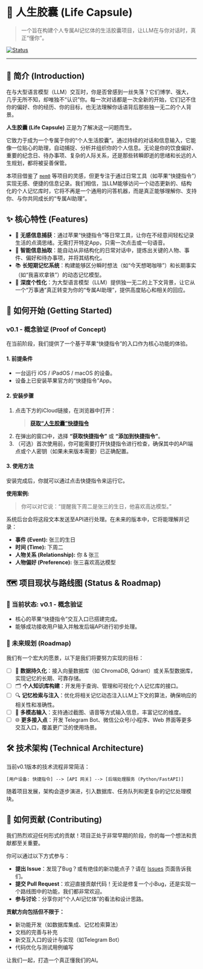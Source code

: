 # 🚀 人生胶囊 (Life Capsule)

> 一个旨在构建个人专属AI记忆体的生活胶囊项目，让LLM在与你对话时，真正“懂你”。

[![Status](https://img.shields.io/badge/status-v0.1%20PoC-green)](https://github.com/your-repo/life-capsule)

---

## 🌟 简介 (Introduction)

在与大型语言模型（LLM）交互时，你是否曾感到一丝失落？它们博学、强大，几乎无所不知，却唯独不“认识”你。每一次对话都是一次全新的开始，它们记不住你的偏好、你的经历、你的目标，也无法理解你话语背后那些独一无二的个人背景。

**人生胶囊 (Life Capsule)** 正是为了解决这一问题而生。

它致力于成为一个专属于你的“个人生活胶囊”。通过持续的对话和信息输入，它能像一位贴心的助理，自动捕捉、分析并组织你的个人信息。无论是你的饮食偏好、重要的纪念日、待办事项、复杂的人际关系，还是那些转瞬即逝的思绪和长远的人生规划，都将被妥善保管。

本项目借鉴了 [`mem0`](https://github.com/mem0ai/mem0) 等项目的灵感，但更专注于通过日常工具（如苹果“快捷指令”）实现无感、便捷的信息记录。我们相信，当LLM能够访问一个动态更新的、结构化的个人记忆库时，它将不再是一个通用的问答机器，而是真正能够理解你、支持你、与你共同成长的“专属AI助理”。

## ✨ 核心特性 (Features)

*   📱 **无感信息捕获**：通过苹果“快捷指令”等日常工具，让你在不经意间轻松记录生活的点滴思绪。无需打开特定App，只需一次点击或一句语音。
*   🧠 **智能信息抽取**：能自动从非结构化的日常对话中，提炼出关键的人物、事件、偏好和待办事项，并将其结构化。
*   📚 **长短期记忆系统**：构建能够区分瞬时想法（如“今天想喝咖啡”）和长期事实（如“我喜欢拿铁”）的动态记忆模型。
*   🤖 **深度个性化**：为大型语言模型（LLM）提供独一无二的上下文背景，让它从一个“万事通”真正转变为你的“专属AI助理”，提供高度贴心和相关的回应。

## 🏁 如何开始 (Getting Started)

### v0.1 - 概念验证 (Proof of Concept)

在当前阶段，我们提供了一个基于苹果“快捷指令”的入口作为核心功能的体验。

#### 1. 前提条件
*   一台运行 iOS / iPadOS / macOS 的设备。
*   设备上已安装苹果官方的“快捷指令”App。

#### 2. 安装步骤
1.  点击下方的iCloud链接，在浏览器中打开：
    > **[获取“人生胶囊”快捷指令](https://www.icloud.com/shortcuts/e4b1772c6de54de59e0aa4dacdb1b2c6)**
2.  在弹出的窗口中，选择 **“获取快捷指令”** 或 **“添加到快捷指令”**。
3.  （可选）首次使用前，你可能需要打开快捷指令进行检查，确保其中的API端点或个人密钥（如果未来版本需要）已正确配置。

#### 3. 使用方法
安装完成后，你就可以通过点击快捷指令来运行它。

**使用案例:**

> 你可以对它说：“提醒我下周二是张三的生日，他喜欢高达模型。”

系统后台会将这段文本发送至API进行处理。在未来的版本中，它将能理解并记录：
*   **事件 (Event):** 张三的生日
*   **时间 (Time):** 下周二
*   **人物关系 (Relationship):** 你 & 张三
*   **人物偏好 (Preference):** 张三喜欢高达模型

## 🗺️ 项目现状与路线图 (Status & Roadmap)

### 📍 当前状态: v0.1 - 概念验证
*   核心的苹果“快捷指令”交互入口已搭建完成。
*   能够成功接收用户输入并触发后端API进行初步处理。

### 🚀 未来规划 (Roadmap)
我们有一个宏大的愿景，以下是我们将要努力实现的目标：

- [ ] 💾 **数据持久化**：接入向量数据库（如 ChromaDB, Qdrant）或关系型数据库，实现记忆的长期、可靠存储。
- [ ] 🗂️ **个人知识库构建**：开发用于查询、管理和可视化个人记忆库的接口。
- [ ] 🔍 **记忆检索与注入**：优化将相关记忆动态注入LLM上下文的算法，确保响应的相关性和准确性。
- [ ] 📸 **多模态输入**：支持通过截图、语音等方式输入信息，丰富记忆的维度。
- [ ] 🌐 **更多接入点**：开发 Telegram Bot、微信公众号/小程序、Web 界面等更多交互入口，覆盖更广泛的使用场景。

## 🛠️ 技术架构 (Technical Architecture)

当前v0.1版本的技术流程非常简洁：

`[用户设备: 快捷指令] --> [API 网关] --> [后端处理服务 (Python/FastAPI)]`

随着项目发展，架构会逐步演进，引入数据库、任务队列和更复杂的记忆处理模块。

## 🤝 如何贡献 (Contributing)

我们热烈欢迎任何形式的贡献！项目正处于非常早期的阶段，你的每一个想法和贡献都至关重要。

你可以通过以下方式参与：
*   **提出 Issue**：发现了Bug？或有绝佳的新功能点子？请在 [Issues](https://github.com/your-repo/life-capsule/issues) 页面告诉我们。
*   **提交 Pull Request**：欢迎直接贡献代码！无论是修复一个小Bug，还是实现一个路线图中的功能，我们都非常欢迎。
*   **参与讨论**：分享你对“个人AI记忆体”的看法和设计思路。

**贡献方向包括但不限于：**
*   新功能开发（如数据库集成、记忆检索算法）
*   文档的完善与补充
*   新交互入口的设计与实现（如Telegram Bot）
*   代码优化与测试用例编写

让我们一起，打造一个真正懂我们的AI。
